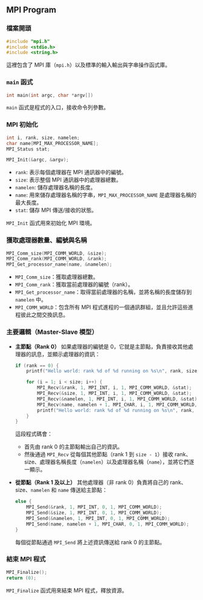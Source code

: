 ## MPI Program

### 檔案開頭
```c
#include "mpi.h"
#include <stdio.h>
#include <string.h>
```
這裡包含了 MPI 庫（`mpi.h`）以及標準的輸入輸出與字串操作函式庫。

### `main` 函式
```c
int main(int argc, char *argv[])
```
`main` 函式是程式的入口，接收命令列參數。

### MPI 初始化
```c
int i, rank, size, namelen;
char name[MPI_MAX_PROCESSOR_NAME];
MPI_Status stat;

MPI_Init(&argc, &argv);
```
- `rank`: 表示每個處理器在 MPI 通訊器中的編號。
- `size`: 表示整個 MPI 通訊器中的處理器總數。
- `namelen`: 儲存處理器名稱的長度。
- `name`: 用來儲存處理器名稱的字串，`MPI_MAX_PROCESSOR_NAME` 是處理器名稱的最大長度。
- `stat`: 儲存 MPI 傳送/接收的狀態。

`MPI_Init` 函式用來初始化 MPI 環境。

### 獲取處理器數量、編號與名稱
```c
MPI_Comm_size(MPI_COMM_WORLD, &size);
MPI_Comm_rank(MPI_COMM_WORLD, &rank);
MPI_Get_processor_name(name, &namelen);
```
- `MPI_Comm_size`：獲取處理器總數。
- `MPI_Comm_rank`：獲取當前處理器的編號（rank）。
- `MPI_Get_processor_name`：取得當前處理器的名稱，並將名稱的長度儲存到 `namelen` 中。
- `MPI_COMM_WORLD`：包含所有 MPI 程式進程的一個通訊群組，並且允許這些進程彼此之間交換訊息。

### 主要邏輯（Master-Slave 模型）
- **主節點（Rank 0）**
  如果處理器的編號是 0，它就是主節點，負責接收其他處理器的訊息，並顯示處理器的資訊：
  ```c
  if (rank == 0) {
      printf("Hello world: rank %d of %d running on %s\n", rank, size, name);

      for (i = 1; i < size; i++) {
          MPI_Recv(&rank, 1, MPI_INT, i, 1, MPI_COMM_WORLD, &stat);
          MPI_Recv(&size, 1, MPI_INT, i, 1, MPI_COMM_WORLD, &stat);
          MPI_Recv(&namelen, 1, MPI_INT, i, 1, MPI_COMM_WORLD, &stat);
          MPI_Recv(name, namelen + 1, MPI_CHAR, i, 1, MPI_COMM_WORLD, &stat);
          printf("Hello world: rank %d of %d running on %s\n", rank, size, name);
      }
  }
  ```
  這段程式碼會：
  - 首先由 rank 0 的主節點輸出自己的資訊。
  - 然後通過 `MPI_Recv` 從每個其他節點（rank 1 到 `size - 1`）接收 rank、size、處理器名稱長度（`namelen`）以及處理器名稱（`name`），並將它們逐一顯示。

- **從節點（Rank 1 及以上）**
  其他處理器（非 rank 0）負責將自己的 rank、size、`namelen` 和 `name` 傳送給主節點：
  ```c
  else {
      MPI_Send(&rank, 1, MPI_INT, 0, 1, MPI_COMM_WORLD);
      MPI_Send(&size, 1, MPI_INT, 0, 1, MPI_COMM_WORLD);
      MPI_Send(&namelen, 1, MPI_INT, 0, 1, MPI_COMM_WORLD);
      MPI_Send(name, namelen + 1, MPI_CHAR, 0, 1, MPI_COMM_WORLD);
  }
  ```
  每個從節點通過 `MPI_Send` 將上述資訊傳送給 rank 0 的主節點。

### 結束 MPI 程式
```c
MPI_Finalize();
return (0);
```
`MPI_Finalize` 函式用來結束 MPI 程式，釋放資源。